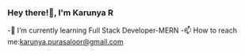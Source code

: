 ### Hey there!🙂, I'm Karunya R
-🌱 I’m currently learning Full Stack Developer-MERN
-📫 How to reach me:karunya.purasaloor@gmail.com


<!--
**KarunyaR8501/KarunyaR8501** is a ✨ _special_ ✨ repository because its `README.md` (this file) appears on your GitHub profile.

Here are some ideas to get you started:

- 🔭 I’m currently working on ...

- 👯 I’m looking to collaborate on ...
- 🤔 I’m looking for help with ...
- 💬 Ask me about ...

- 😄 Pronouns: ...
- ⚡ Fun fact: ...
-->
